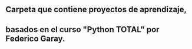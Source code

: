 ## Carpeta que contiene proyectos de aprendizaje,
## basados en el curso "Python TOTAL" por Federico Garay.
